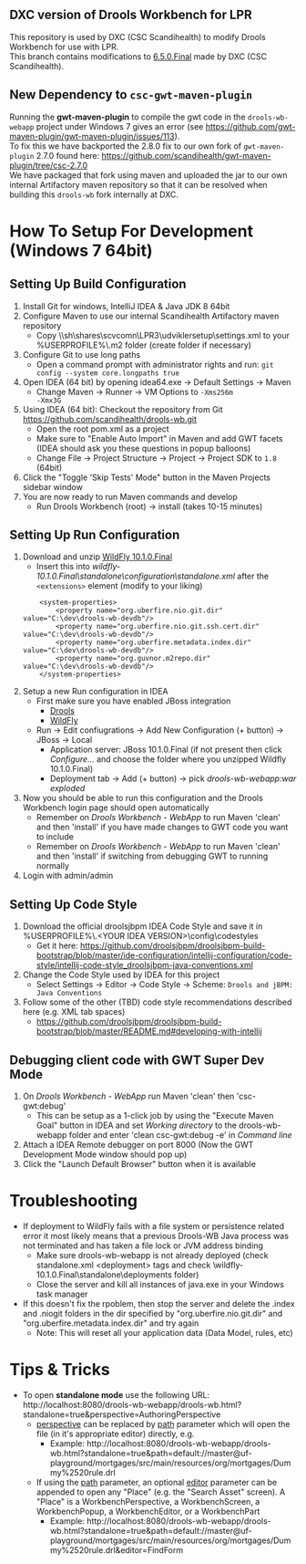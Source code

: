 ## DXC version of Drools Workbench for LPR
This repository is used by DXC (CSC Scandihealth) to modify Drools Workbench for use with LPR.<br>
This branch contains modifications to [6.5.0.Final](https://github.com/kiegroup/drools-wb/tree/6.5.0.Final) made by DXC (CSC Scandihealth).
  
## New Dependency to <code>csc-gwt-maven-plugin</code>
Running the **gwt-maven-plugin** to compile the gwt code in the <code>drools-wb-webapp</code> project under Windows 7 gives an error (see https://github.com/gwt-maven-plugin/gwt-maven-plugin/issues/113).<br>
To fix this we have backported the 2.8.0 fix to our own fork of <code>gwt-maven-plugin</code> 2.7.0 found here: https://github.com/scandihealth/gwt-maven-plugin/tree/csc-2.7.0 <br>
We have packaged that fork using maven and uploaded the jar to our own internal Artifactory maven repository so that it can be resolved when building this <code>drools-wb</code> fork internally at DXC.

# How To Setup For Development (Windows 7 64bit)
## Setting Up Build Configuration
1. Install Git for windows, IntelliJ IDEA & Java JDK 8 64bit
2. Configure Maven to use our internal Scandihealth Artifactory maven repository
   - Copy \\\sh\shares\scvcomn\LPR3\udviklersetup\settings.xml to your %USERPROFILE%\\.m2 folder (create folder if necessary)
3. Configure Git to use long paths
   - Open a command prompt with administrator rights and run: <code>git config --system core.longpaths true</code>
4. Open IDEA (64 bit) by opening idea64.exe -> Default Settings -> Maven
   - Change Maven -> Runner -> VM Options to <code>-Xms256m -Xmx3G</code>
5. Using IDEA (64 bit): Checkout the repository from Git https://github.com/scandihealth/drools-wb.git
   - Open the root pom.xml as a project
   - Make sure to "Enable Auto Import" in Maven and add GWT facets (IDEA should ask you these questions in popup balloons)
   - Change File -> Project Structure -> Project -> Project SDK to <code>1.8</code> (64bit)
6. Click the "Toggle 'Skip Tests' Mode" button in the Maven Projects sidebar window
7. You are now ready to run Maven commands and develop
    - Run Drools Workbench (root) -> install (takes 10-15 minutes)

## Setting Up Run Configuration
1. Download and unzip [WildFly 10.1.0.Final](http://download.jboss.org/wildfly/10.1.0.Final/wildfly-10.1.0.Final.zip)
    - Insert this into _wildfly-10.1.0.Final\standalone\configuration\standalone.xml_ after the `<extensions>` element
    (modify to your liking)
    ```
        <system-properties>
            <property name="org.uberfire.nio.git.dir" value="C:\dev\drools-wb-devdb"/>
            <property name="org.uberfire.nio.git.ssh.cert.dir" value="C:\dev\drools-wb-devdb"/>
            <property name="org.uberfire.metadata.index.dir" value="C:\dev\drools-wb-devdb"/>
            <property name="org.guvnor.m2repo.dir" value="C:\dev\drools-wb-devdb"/>
        </system-properties>
    ```
2. Setup a new Run configuration in IDEA
    - First make sure you have enabled JBoss integration
        - [Drools](https://confluence.jetbrains.com/display/IntelliJIDEA/Getting+Started+with+JBoss+Technologies+in+IntelliJ+IDEA#GettingStartedwithJBossTechnologiesinIntelliJIDEA-DroolsExpert)
        - [WildFly](https://confluence.jetbrains.com/display/IntelliJIDEA/Getting+Started+with+JBoss+Technologies+in+IntelliJ+IDEA#GettingStartedwithJBossTechnologiesinIntelliJIDEA-JBossEAPandWildFly)
    - Run -> Edit confiugrations -> Add New Configuration (+ button) -> JBoss -> Local
        - Application server: JBoss 10.1.0.Final (if not present then click _Configure..._ and choose the folder where you unzipped Wildfly 10.1.0.Final)
        - Deployment tab -> Add (+ button) -> pick _drools-wb-webapp:war exploded_
3. Now you should be able to run this configuration and the Drools Workbench login page should open automatically
    - Remember on _Drools Workbench - WebApp_ to run Maven 'clean' and then 'install' if you have made changes to GWT code you want to include
    - Remember on _Drools Workbench - WebApp_ to run Maven 'clean' and then 'install' if switching from debugging GWT to running normally
4. Login with admin/admin    

## Setting Up Code Style
1. Download the official droolsjbpm IDEA Code Style and save it in %USERPROFILE%\\.\<YOUR IDEA VERSION>\\config\\codestyles  
   - Get it here: https://github.com/droolsjbpm/droolsjbpm-build-bootstrap/blob/master/ide-configuration/intellij-configuration/code-style/intellij-code-style_droolsjbpm-java-conventions.xml
2. Change the Code Style used by IDEA for this project
   - Select Settings -> Editor -> Code Style -> Scheme: <code>Drools and jBPM: Java Conventions</code>
3. Follow some of the other (TBD) code style recommendations described here (e.g. XML tab spaces) 
    - https://github.com/droolsjbpm/droolsjbpm-build-bootstrap/blob/master/README.md#developing-with-intellij

## Debugging client code with GWT Super Dev Mode
1. On _Drools Workbench - WebApp_ run Maven 'clean' then 'csc-gwt:debug' 
    - This can be setup as a 1-click job by using the "Execute Maven Goal" button in IDEA and set _Working directory_ to the drools-wb-webapp folder and enter 'clean csc-gwt:debug -e' in _Command line_
2. Attach a IDEA Remote debugger on port 8000 (Now the GWT Development Mode window should pop up)
3. Click the "Launch Default Browser" button when it is available

# Troubleshooting
- If deployment to WildFly fails with a file system or persistence related error it most likely means that a previous Drools-WB Java process was not terminated and has taken a file lock or JVM address binding
  - Make sure drools-wb-webapp is not already deployed (check standalone.xml \<deployment> tags and check \wildfly-10.1.0.Final\standalone\deployments folder)
  - Close the server and kill all instances of java.exe in your Windows task manager
- If this doesn't fix the rpoblem, then stop the server and delete the .index and .niogit folders in the dir specified by "org.uberfire.nio.git.dir" and "org.uberfire.metadata.index.dir" and try again
  - Note: This will reset all your application data (Data Model, rules, etc)

# Tips & Tricks
- To open <b>standalone mode</b> use the following URL: http://localhost:8080/drools-wb-webapp/drools-wb.html?standalone=true&perspective=AuthoringPerspective
  - <u>perspective</u> can be replaced by <u>path</u> parameter which will open the file (in it's appropriate editor) directly, e.g. 
    - Example: http://localhost:8080/drools-wb-webapp/drools-wb.html?standalone=true&path=default://master@uf-playground/mortgages/src/main/resources/org/mortgages/Dummy%2520rule.drl
  - If using the <u>path</u> parameter, an optional <u>editor</u> parameter can be appended to open any "Place" (e.g. the "Search Asset" screen). A "Place" is a WorkbenchPerspective, a WorkbenchScreen, a WorkbenchPopup, a WorkbenchEditor, or a WorkbenchPart 
    - Example: http://localhost:8080/drools-wb-webapp/drools-wb.html?standalone=true&path=default://master@uf-playground/mortgages/src/main/resources/org/mortgages/Dummy%2520rule.drl&editor=FindForm
